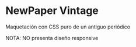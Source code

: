 # NewPaper Vintage 

Maquetación con CSS puro de un antiguo periódico 

NOTA: NO presenta diseño responsive